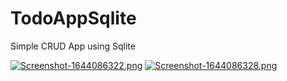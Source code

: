 # TodoAppSqlite
Simple CRUD App using Sqlite

[![Screenshot-1644086322.png](https://i.postimg.cc/d3dTbH6Z/Screenshot-1644086322.png)](https://postimg.cc/GTL2YjZb)
[![Screenshot-1644086328.png](https://i.postimg.cc/SQz8YR4Q/Screenshot-1644086328.png)](https://postimg.cc/7bwbpxbj)
